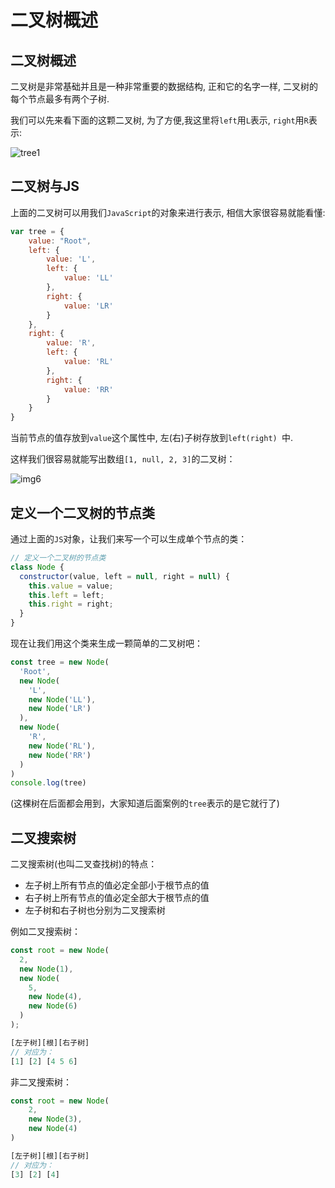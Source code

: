 # 二叉树概述



## 二叉树概述

二叉树是非常基础并且是一种非常重要的数据结构, 正和它的名字一样, 二叉树的每个节点最多有两个子树.

我们可以先来看下面的这颗二叉树, 为了方便,我这里将`left`用`L`表示, `right`用`R`表示:

<img src="https://hexo-blog-1256114407.cos.ap-shenzhen-fsi.myqcloud.com/binaryTree1.png" alt="tree1"  />

## 二叉树与JS

上面的二叉树可以用我们`JavaScript`的对象来进行表示, 相信大家很容易就能看懂:

```javascript
var tree = {
    value: "Root",
    left: {
        value: 'L',
        left: {
            value: 'LL'
        },
        right: {
            value: 'LR'
        }
    },
    right: {
        value: 'R',
        left: {
            value: 'RL'
        },
        right: {
            value: 'RR'
        }
    }
}
```

当前节点的值存放到`value`这个属性中, 左(右)子树存放到`left(right) `中.

这样我们很容易就能写出数组`[1, null, 2, 3]`的二叉树：

![img6](https://hexo-blog-1256114407.cos.ap-shenzhen-fsi.myqcloud.com/binaryTree6.png)

## 定义一个二叉树的节点类

通过上面的`JS`对象，让我们来写一个可以生成单个节点的类：

```javascript
// 定义一个二叉树的节点类
class Node {
  constructor(value, left = null, right = null) {
    this.value = value;
    this.left = left;
    this.right = right;
  }
}
```

现在让我们用这个类来生成一颗简单的二叉树吧：

```javascript
const tree = new Node(
  'Root',
  new Node(
    'L',
    new Node('LL'),
    new Node('LR')
  ),
  new Node(
    'R',
    new Node('RL'),
    new Node('RR')
  )
)
console.log(tree)
```

(这棵树在后面都会用到，大家知道后面案例的`tree`表示的是它就行了)



## 二叉搜索树

二叉搜索树(也叫二叉查找树)的特点：

- 左子树上所有节点的值必定全部小于根节点的值
- 右子树上所有节点的值必定全部大于根节点的值
- 左子树和右子树也分别为二叉搜索树

例如二叉搜索树：

```javascript
const root = new Node(
  2,
  new Node(1),
  new Node(
    5,
    new Node(4),
    new Node(6)
  )
);
```

```javascript
[左子树][根][右子树]
// 对应为：
[1] [2] [4 5 6]
```



非二叉搜索树：

```javascript
const root = new Node(
	2,
	new Node(3),
	new Node(4)
)
```

```javascript
[左子树][根][右子树]
// 对应为：
[3] [2] [4]
```


